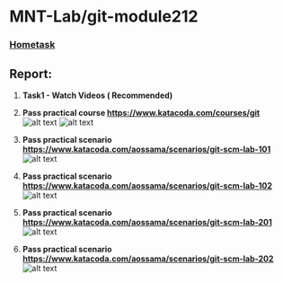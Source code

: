 # MNT-Lab/git-module212

### [Hometask](https://github.com/MNT-Lab/git-module212 "Hometask")

## Report:

1. **Task1 - Watch Videos ( Recommended)**

2. **Pass practical course https://www.katacoda.com/courses/git**
![alt text](https://raw.githubusercontent.com/MNT-Lab/git-module212/skharlap/screenshots/Task2.png "Task 2")
![alt text](https://raw.githubusercontent.com/MNT-Lab/git-module212/skharlap/screenshots/Task2_All.png "Task 2 summary")

3. **Pass practical scenario https://www.katacoda.com/aossama/scenarios/git-scm-lab-101**
![alt text](https://raw.githubusercontent.com/MNT-Lab/git-module212/skharlap/screenshots/Lab-101.png "Task 3 git-scm-lab-101")

4. **Pass practical scenario https://www.katacoda.com/aossama/scenarios/git-scm-lab-102**
![alt text](https://raw.githubusercontent.com/MNT-Lab/git-module212/skharlap/screenshots/Lab-102.png "Task 3 git-scm-lab-102")

5. **Pass practical scenario https://www.katacoda.com/aossama/scenarios/git-scm-lab-201**
![alt text](https://raw.githubusercontent.com/MNT-Lab/git-module212/skharlap/screenshots/Lab-201.png "Task 3 git-scm-lab-201")

6. **Pass practical scenario https://www.katacoda.com/aossama/scenarios/git-scm-lab-202**
![alt text](https://raw.githubusercontent.com/MNT-Lab/git-module212/skharlap/screenshots/Lab-202.png "Task 3 git-scm-lab-202")